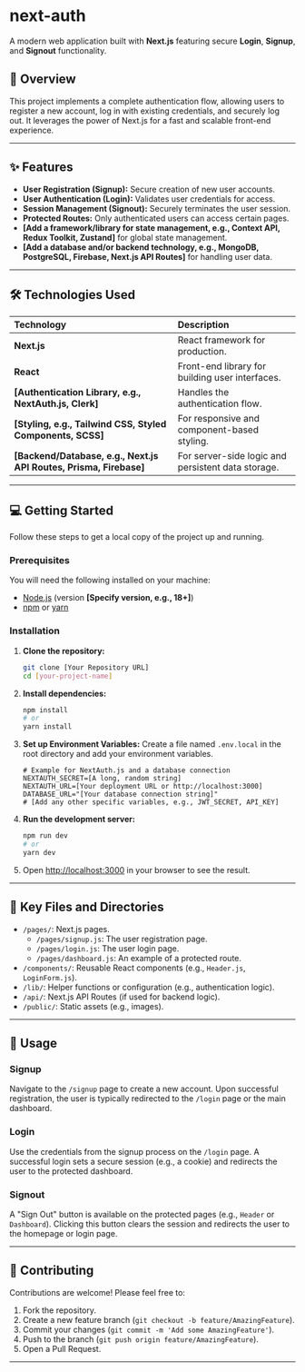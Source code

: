 # next-auth

A modern web application built with **Next.js** featuring secure **Login**, **Signup**, and **Signout** functionality.

## 🚀 Overview

This project implements a complete authentication flow, allowing users to register a new account, log in with existing credentials, and securely log out. It leverages the power of Next.js for a fast and scalable front-end experience.

---

## ✨ Features

* **User Registration (Signup):** Secure creation of new user accounts.
* **User Authentication (Login):** Validates user credentials for access.
* **Session Management (Signout):** Securely terminates the user session.
* **Protected Routes:** Only authenticated users can access certain pages.
* **[Add a framework/library for state management, e.g., Context API, Redux Toolkit, Zustand]** for global state management.
* **[Add a database and/or backend technology, e.g., MongoDB, PostgreSQL, Firebase, Next.js API Routes]** for handling user data.

---

## 🛠️ Technologies Used

| Technology | Description |
| :--- | :--- |
| **Next.js** | React framework for production. |
| **React** | Front-end library for building user interfaces. |
| **[Authentication Library, e.g., NextAuth.js, Clerk]** | Handles the authentication flow. |
| **[Styling, e.g., Tailwind CSS, Styled Components, SCSS]** | For responsive and component-based styling. |
| **[Backend/Database, e.g., Next.js API Routes, Prisma, Firebase]** | For server-side logic and persistent data storage. |

---

## 💻 Getting Started

Follow these steps to get a local copy of the project up and running.

### Prerequisites

You will need the following installed on your machine:

* [Node.js](https://nodejs.org/) (version **[Specify version, e.g., 18+]**)
* [npm](https://www.npmjs.com/) or [yarn](https://yarnpkg.com/)

### Installation

1.  **Clone the repository:**
    ```bash
    git clone [Your Repository URL]
    cd [your-project-name]
    ```

2.  **Install dependencies:**
    ```bash
    npm install
    # or
    yarn install
    ```

3.  **Set up Environment Variables:**
    Create a file named `.env.local` in the root directory and add your environment variables.

    ```
    # Example for NextAuth.js and a database connection
    NEXTAUTH_SECRET=[A long, random string]
    NEXTAUTH_URL=[Your deployment URL or http://localhost:3000]
    DATABASE_URL="[Your database connection string]"
    # [Add any other specific variables, e.g., JWT_SECRET, API_KEY]
    ```

4.  **Run the development server:**
    ```bash
    npm run dev
    # or
    yarn dev
    ```

5.  Open [http://localhost:3000](http://localhost:3000) in your browser to see the result.

---

## 🔑 Key Files and Directories

* `/pages/`: Next.js pages.
    * `/pages/signup.js`: The user registration page.
    * `/pages/login.js`: The user login page.
    * `/pages/dashboard.js`: An example of a protected route.
* `/components/`: Reusable React components (e.g., `Header.js`, `LoginForm.js`).
* `/lib/`: Helper functions or configuration (e.g., authentication logic).
* `/api/`: Next.js API Routes (if used for backend logic).
* `/public/`: Static assets (e.g., images).

---

## 📝 Usage

### Signup

Navigate to the `/signup` page to create a new account. Upon successful registration, the user is typically redirected to the `/login` page or the main dashboard.

### Login

Use the credentials from the signup process on the `/login` page. A successful login sets a secure session (e.g., a cookie) and redirects the user to the protected dashboard.

### Signout

A "Sign Out" button is available on the protected pages (e.g., `Header` or `Dashboard`). Clicking this button clears the session and redirects the user to the homepage or login page.

---

## 🤝 Contributing

Contributions are welcome! Please feel free to:

1.  Fork the repository.
2.  Create a new feature branch (`git checkout -b feature/AmazingFeature`).
3.  Commit your changes (`git commit -m 'Add some AmazingFeature'`).
4.  Push to the branch (`git push origin feature/AmazingFeature`).
5.  Open a Pull Request.

---
